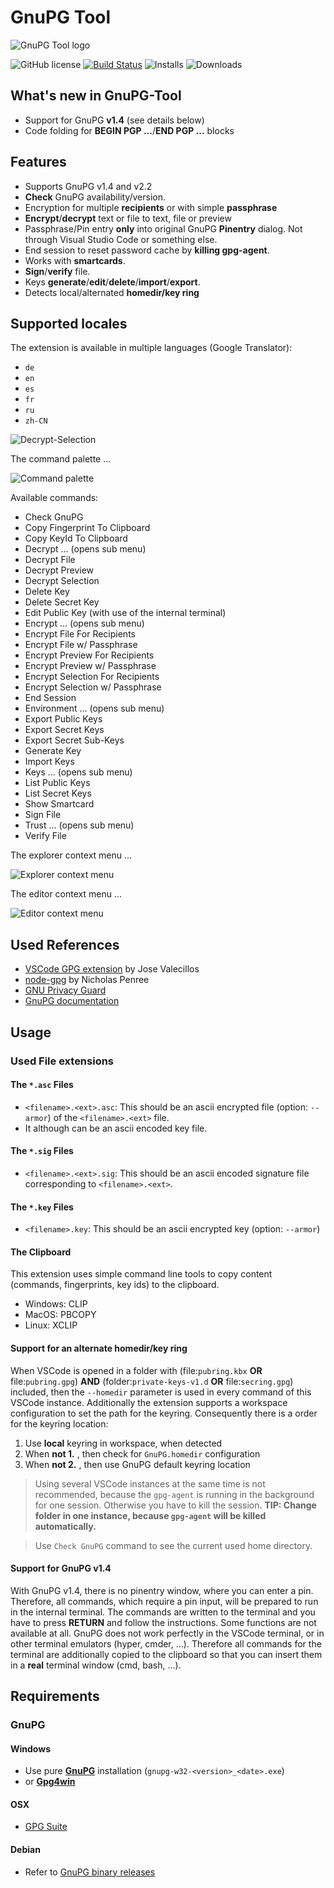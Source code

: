 # GnuPG Tool

![GnuPG Tool logo](https://raw.githubusercontent.com/heilingbrunner/vscode-gnupg-tool/master/images/vscode-gnupg-tool-logo.png)

![GitHub license](https://img.shields.io/badge/license-MIT-blue.svg)
[![Build Status](https://travis-ci.org/heilingbrunner/vscode-gnupg-tool.svg?branch=master)](https://travis-ci.org/heilingbrunner/vscode-gnupg-tool)
![Installs](https://vsmarketplacebadge.apphb.com/installs-short/JHeilingbrunner.vscode-gnupg-tool.svg)
![Downloads](https://vsmarketplacebadge.apphb.com/downloads-short/JHeilingbrunner.vscode-gnupg-tool.svg)

## What's new in GnuPG-Tool

- Support for GnuPG __v1.4__ (see details below)
- Code folding for __BEGIN PGP ...__/__END PGP ...__ blocks

## Features

- Supports GnuPG v1.4 and v2.2
- __Check__ GnuPG availability/version.
- Encryption for multiple __recipients__ or with simple __passphrase__
- __Encrypt__/__decrypt__ text or file to text, file or preview
- Passphrase/Pin entry __only__ into original GnuPG __Pinentry__ dialog. Not through Visual Studio Code or something else.
- End session to reset password cache by __killing gpg-agent__.
- Works with __smartcards__.
- __Sign__/__verify__ file.
- Keys __generate__/__edit__/__delete__/__import__/__export__.
- Detects local/alternated __homedir/key ring__

## Supported locales

The extension is available in multiple languages (Google Translator):

- `de`
- `en`
- `es`
- `fr`
- `ru`
- `zh-CN`

![Decrypt-Selection](https://raw.githubusercontent.com/heilingbrunner/vscode-gnupg-tool/master/images/decryptselection.gif)

The command palette ...

![Command palette](https://raw.githubusercontent.com/heilingbrunner/vscode-gnupg-tool/master/images/command-palette.png)

Available commands:

- Check GnuPG
- Copy Fingerprint To Clipboard
- Copy KeyId To Clipboard
- Decrypt ... (opens sub menu)
- Decrypt File
- Decrypt Preview
- Decrypt Selection
- Delete Key
- Delete Secret Key
- Edit Public Key (with use of the internal terminal)
- Encrypt ... (opens sub menu)
- Encrypt File For Recipients
- Encrypt File w/ Passphrase
- Encrypt Preview For Recipients
- Encrypt Preview w/ Passphrase
- Encrypt Selection For Recipients
- Encrypt Selection w/ Passphrase
- End Session
- Environment ... (opens sub menu)
- Export Public Keys
- Export Secret Keys
- Export Secret Sub-Keys
- Generate Key
- Import Keys
- Keys ... (opens sub menu)
- List Public Keys
- List Secret Keys
- Show Smartcard
- Sign File
- Trust ... (opens sub menu)
- Verify File

The explorer context menu ...

![Explorer context menu](https://raw.githubusercontent.com/heilingbrunner/vscode-gnupg-tool/master/images/explorer-context-menu.png)

The editor context menu ...

![Editor context menu](https://raw.githubusercontent.com/heilingbrunner/vscode-gnupg-tool/master/images/editor-context-menu.png)

## Used References

- [VSCode GPG extension](https://marketplace.visualstudio.com/items?itemName=jvalecillos.gpg) by Jose Valecillos
- [node-gpg](https://github.com/drudge/node-gpg) by Nicholas Penree
- [GNU Privacy Guard](https://en.wikipedia.org/wiki/GNU_Privacy_Guard)
- [GnuPG documentation](https://www.gnupg.org/documentation/manuals/gnupg/index.html#SEC_Contents) 

## Usage

### Used File extensions

#### The `*.asc` Files

- `<filename>.<ext>.asc`: This should be an ascii encrypted file (option: `--armor`) of the `<filename>.<ext>` file.
- It although can be an ascii encoded key file.

#### The `*.sig` Files

- `<filename>.<ext>.sig`: This should be an ascii encoded signature file corresponding to `<filename>.<ext>`.

#### The `*.key` Files

- `<filename>.key`: This should be an ascii encrypted key (option: `--armor`)

#### The Clipboard

This extension uses simple command line tools to copy content (commands, fingerprints, key ids) to the clipboard.

- Windows: CLIP
- MacOS: PBCOPY
- Linux: XCLIP

#### Support for an alternate homedir/key ring

When VSCode is opened in a folder with (file:`pubring.kbx` __OR__ file:`pubring.gpg`) __AND__ (folder:`private-keys-v1.d` __OR__ file:`secring.gpg`) included, then the `--homedir` parameter is used in every command of this VSCode instance.
Additionally the extension supports a workspace configuration to set the path for the keyring. Consequently there is a order for the keyring location:

1. Use __local__ keyring in workspace, when detected
2. When __not 1.__ , then check for `GnuPG.homedir` configuration
3. When __not 2.__ , then use GnuPG default keyring location

> Using several VSCode instances at the same time is not recommended, because the `gpg-agent` is running in the background for one session. Otherwise you have to kill the session. __TIP: Change folder in one instance, because `gpg-agent` will be killed automatically.__

> Use `Check GnuPG` command to see the current used home directory.

#### Support for GnuPG v1.4

With GnuPG v1.4, there is no pinentry window, where you can enter a pin. Therefore, all commands, which require a pin input, will be prepared to run in the internal terminal. The commands are written to the terminal and you have to press __RETURN__ and follow the instructions. Some functions are not available at all.
GnuPG does not work perfectly in the VSCode terminal, or in other terminal emulators (hyper, cmder, ...). Therefore all commands for the terminal are additionally copied to the clipboard so that you can insert them in a __real__ terminal window (cmd, bash, ...).

## Requirements

### GnuPG

#### Windows

- Use pure [__GnuPG__](https://www.gnupg.org/ftp/gcrypt/binary/) installation (`gnupg-w32-<version>_<date>.exe`)
- or [__Gpg4win__](https://www.gpg4win.de/)

#### OSX

- [GPG Suite](https://gpgtools.org/)

#### Debian

- Refer to [GnuPG binary releases](https://gnupg.org/download/)
